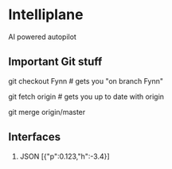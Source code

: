 # Intelliplane
AI powered autopilot

## Important Git stuff
git checkout Fynn      # gets you "on branch Fynn"

git fetch origin        # gets you up to date with origin

git merge origin/master

## Interfaces
1. JSON [{"p":0.123,"h":-3.4}]
